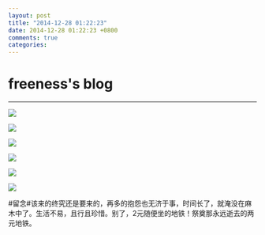 ```yaml
---
layout: post
title: "2014-12-28 01:22:23"
date: 2014-12-28 01:22:23 +0800
comments: true
categories: 
---
```


# freeness's blog

----------

![](http://okqmqrbgo.bkt.clouddn.com/201412280122231.jpg)

![](http://okqmqrbgo.bkt.clouddn.com/201412280122232.jpg)

![](http://okqmqrbgo.bkt.clouddn.com/201412280122233.jpg)

![](http://okqmqrbgo.bkt.clouddn.com/201412280122234.jpg)

![](http://okqmqrbgo.bkt.clouddn.com/201412280122235.jpg)

![](http://okqmqrbgo.bkt.clouddn.com/201412280122236.jpg)

>
\#留念\#该来的终究还是要来的，再多的抱怨也无济于事，时间长了，就淹没在麻木中了。生活不易，且行且珍惜。别了，2元随便坐的地铁！祭奠那永远逝去的两元地铁。
